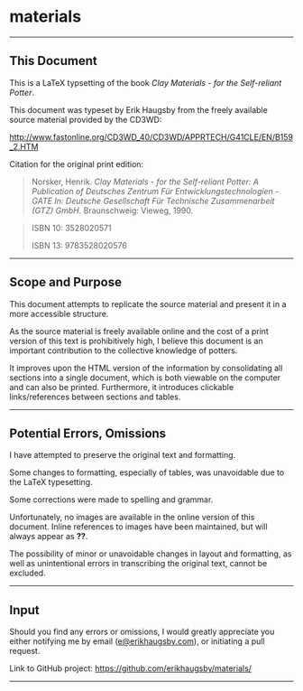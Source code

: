 # materials

---

## This Document

This is a LaTeX typsetting of the book *Clay Materials - for the Self-reliant Potter*.

This document was typeset by Erik Haugsby from the freely available source 
material provided by the CD3WD:

http://www.fastonline.org/CD3WD_40/CD3WD/APPRTECH/G41CLE/EN/B159_2.HTM

Citation for the original print edition:

>Norsker, Henrik. *Clay Materials - for the Self-reliant Potter: A Publication*
>     *of Deutsches Zentrum Für Entwicklungstechnologien - GATE In: Deutsche*
>	 *Gesellschaft Für Technische Zusammenarbeit (GTZ) GmbH.* 
>	 Braunschweig: Vieweg, 1990.

>ISBN 10: 3528020571
>
>ISBN 13: 9783528020576

---

## Scope and Purpose

This document attempts to replicate the source material and present it in a more 
accessible structure.

As the source material is freely available online and the cost of a print version 
of this text is prohibitively high, I believe this document is an important 
contribution to the collective knowledge of potters. 

It improves upon the HTML version of the information by consolidating all sections 
into a single document, which is both viewable on the computer and can also be
printed. Furthermore, it introduces clickable links/references between sections and 
tables.

---

## Potential Errors, Omissions

I have attempted to preserve the original text and formatting. 

Some changes to formatting, especially of tables, was unavoidable due to the 
LaTeX typesetting.

Some corrections were made to spelling and grammar.

Unfortunately, no images are available in the online version of this document. 
Inline references to images have been maintained, but will always appear as 
**??**.

The possibility of minor or unavoidable changes in layout and formatting, as 
well as unintentional errors in transcribing the original text, cannot be 
excluded.

---

## Input

Should you find any errors or omissions, I would greatly appreciate you either 
notifying me by email (e@erikhaugsby.com), or initiating a pull request.

Link to GitHub project: https://github.com/erikhaugsby/materials/

---